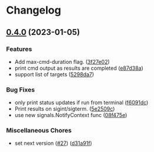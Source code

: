 # Changelog

## [0.4.0](https://github.com/googleapis/btlr/compare/v0.4.0...v0.4.0) (2023-01-05)


### Features

* Add max-cmd-duration flag. ([3f27e02](https://github.com/googleapis/btlr/commit/3f27e0249894a1b2a7a68f004ce6195aceb5bccd))
* print cmd output as results are completed ([e87d38a](https://github.com/googleapis/btlr/commit/e87d38aec751479099a83d00f502cd7918630c45))
* support list of targets ([5298da7](https://github.com/googleapis/btlr/commit/5298da7cb94407ffb98cc747d6409ed84b186a09))


### Bug Fixes

* only print status updates if run from terminal ([f6091dc](https://github.com/googleapis/btlr/commit/f6091dccb2f35cc357750df28f38caec47f6737e))
* Print results on sigint/sigterm. ([5e2509c](https://github.com/googleapis/btlr/commit/5e2509cb09ee94348cda8f68f3e1ed9091430c03))
* use new signals.NotifyContext func ([08f475e](https://github.com/googleapis/btlr/commit/08f475e01ed68eaa4ac41eed3c01b04e029ecb9a))


### Miscellaneous Chores

* set next version ([#27](https://github.com/googleapis/btlr/issues/27)) ([d31a91f](https://github.com/googleapis/btlr/commit/d31a91f5f5c321d38d4de0bc42dc947d9a638d4d))

